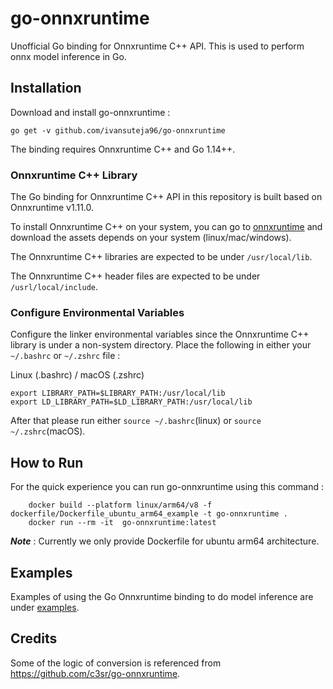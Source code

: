 # go-onnxruntime
Unofficial Go binding for Onnxruntime C++ API.
This is used to perform onnx model inference in Go.

## Installation

Download and install go-onnxruntime :

```
go get -v github.com/ivansuteja96/go-onnxruntime
```

The binding requires Onnxruntime C++ and Go 1.14++.

### Onnxruntime C++ Library

The Go binding for Onnxruntime C++ API in this repository is built based on Onnxruntime v1.11.0.

To install Onnxruntime C++ on your system, you can go to [onnxruntime](https://github.com/microsoft/onnxruntime/releases/tag/v1.11.0) and download the assets depends on your system (linux/mac/windows).

The Onnxruntime C++ libraries are expected to be under `/usr/local/lib`.

The Onnxruntime C++ header files are expected to be under `/usrl/local/include`.


### Configure Environmental Variables

Configure the linker environmental variables since the Onnxruntime C++ library is under a non-system directory. Place the following in either your `~/.bashrc` or `~/.zshrc` file :

Linux (.bashrc) / macOS (.zshrc)
```
export LIBRARY_PATH=$LIBRARY_PATH:/usr/local/lib
export LD_LIBRARY_PATH=$LD_LIBRARY_PATH:/usr/local/lib
```

After that please run either `source ~/.bashrc`(linux) or `source ~/.zshrc`(macOS).

## How to Run

For the quick experience you can run go-onnxruntime using this command :
```
    docker build --platform linux/arm64/v8 -f dockerfile/Dockerfile_ubuntu_arm64_example -t go-onnxruntime .
    docker run --rm -it  go-onnxruntime:latest 
```

**_Note_** : Currently we only provide Dockerfile for ubuntu arm64 architecture.


## Examples

Examples of using the Go Onnxruntime binding to do model inference are under [examples](examples).

## Credits

Some of the logic of conversion is referenced from https://github.com/c3sr/go-onnxruntime.